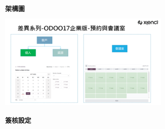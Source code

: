 ## 架構圖
![Alt text](https://github.com/ksharry/2024-ODOO17-Enterprise-Plan/blob/main/pic/F172101.png?raw=true)

## 簽核設定
